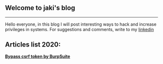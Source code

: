 

## Welcome to jaki's blog
---

Hello everyone, in this blog I will post interesting ways to hack and increase privileges in systems. For suggestions and comments, write to my [linkedin]( https://www.linkedin.com/in/sergey-budilov/)

## Articles list 2020:

**[Bypass csrf token by BurpSuite](csfr-bypass-burpsuite.md)**

